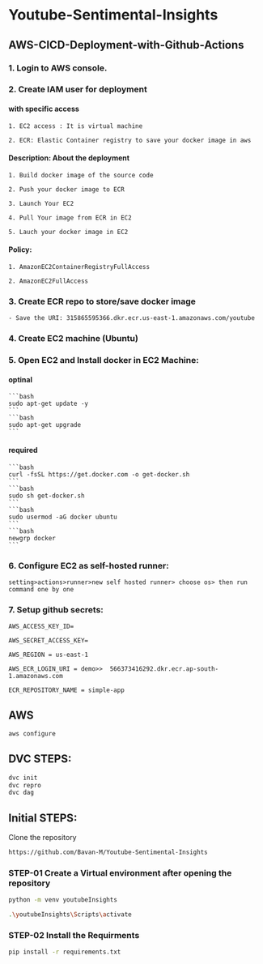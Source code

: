 # Youtube-Sentimental-Insights


## AWS-CICD-Deployment-with-Github-Actions
### 1. Login to AWS console.

### 2. Create IAM user for deployment

#### with specific access

	1. EC2 access : It is virtual machine

	2. ECR: Elastic Container registry to save your docker image in aws
#### Description: About the deployment

	1. Build docker image of the source code

	2. Push your docker image to ECR

	3. Launch Your EC2 

	4. Pull Your image from ECR in EC2

	5. Lauch your docker image in EC2

#### Policy:

	1. AmazonEC2ContainerRegistryFullAccess

	2. AmazonEC2FullAccess

### 3. Create ECR repo to store/save docker image
    - Save the URI: 315865595366.dkr.ecr.us-east-1.amazonaws.com/youtube

### 4. Create EC2 machine (Ubuntu) 

### 5. Open EC2 and Install docker in EC2 Machine:
#### optinal
    ```bash
	sudo apt-get update -y
    ```
    ```bash
	sudo apt-get upgrade
    ```
#### required
    ```bash
	curl -fsSL https://get.docker.com -o get-docker.sh
    ```
    ```bash
	sudo sh get-docker.sh
    ```
    ```bash
	sudo usermod -aG docker ubuntu
    ```
    ```bash
	newgrp docker
    ```
	
### 6. Configure EC2 as self-hosted runner:
    setting>actions>runner>new self hosted runner> choose os> then run command one by one


### 7. Setup github secrets:

    AWS_ACCESS_KEY_ID=

    AWS_SECRET_ACCESS_KEY=

    AWS_REGION = us-east-1

    AWS_ECR_LOGIN_URI = demo>>  566373416292.dkr.ecr.ap-south-1.amazonaws.com

    ECR_REPOSITORY_NAME = simple-app



## AWS 
```bash
aws configure
```

## DVC STEPS:
```bash
dvc init
dvc repro
dvc dag
```

## Initial STEPS:
Clone the repository 
```bash
https://github.com/Bavan-M/Youtube-Sentimental-Insights
```
### STEP-01 Create a Virtual environment after opening the repository

```bash
python -m venv youtubeInsights 
```

```bash
.\youtubeInsights\Scripts\activate
```
### STEP-02 Install the Requirments
```bash
pip install -r requirements.txt
